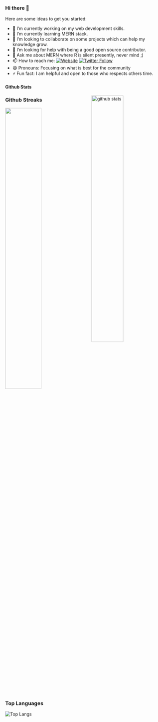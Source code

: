 ### Hi there 👋

<!--
**3009aksingh/3009aksingh** is a ✨ _special_ ✨ repository because its `README.md` (this file) appears on your GitHub profile.
-->

Here are some ideas to get you started:

- 🔭 I’m currently working on my web development skills.
- 🌱 I’m currently learning MERN stack.
- 👯 I’m looking to collaborate on some projects which can help my knowledge grow.
- 🤔 I’m looking for help with being a good open source contributor.
- 💬 Ask me about MERN where R is silent presently, never mind ;)
- 📫 How to reach me: 
[![Website](https://img.shields.io/website?label=codeSTACKr.com&style=for-the-badge&url=https%3A%2F%2Fcodestackr.com)](https://codestackr.com)
[![Twitter Follow](https://img.shields.io/twitter/follow/codeSTACKr?color=1DA1F2&logo=twitter&style=for-the-badge)](https://twitter.com/intent/follow?original_referer=https%3A%2F%2Fgithub.com%2FcodeSTACKr&screen_name=codeSTACKr)
- 😄 Pronouns: Focusing on what is best for the community
- ⚡ Fun fact: I am helpful and open to those who respects others time.


#### Github Stats
<img src="https://github-readme-stats.vercel.app/api?username=3009aksingh&show_icons=true&theme=gotham" alt="github stats" width="45%" align="right"/>

### Github Streaks
<img src="https://github-readme-streak-stats.herokuapp.com/?user=3009aksingh&theme=dark" width="48%" >

### Top Languages
 ![Top Langs](https://github-readme-stats.vercel.app/api/top-langs/?username=3009aksingh&layout=compact)


